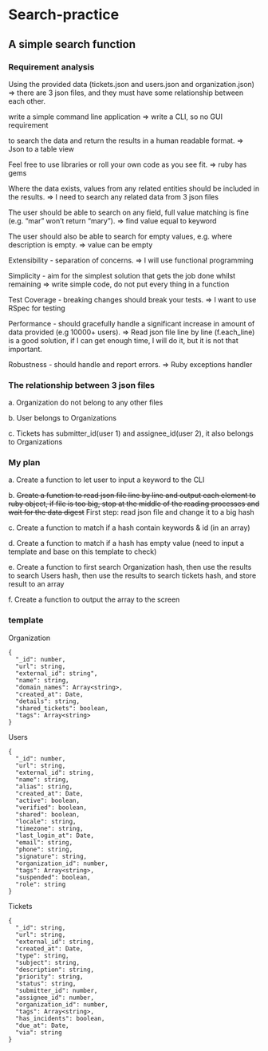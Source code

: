 # Search-practice
## A simple search function

### Requirement analysis

Using the provided data (tickets.json and users.json and organization.json) => there are 3 json files, and they must have some relationship between each other.

write a simple command line application => write a CLI, so no GUI requirement

to search the data and return the results in a human readable format. => Json to a table view

Feel free to use libraries or roll your own code as you see fit. => ruby has gems

Where the data exists, values from any related entities should be included in the results. => I need to search any related data from 3 json files

The user should be able to search on any field, full value matching is fine (e.g. “mar” won’t return “mary”). => find value equal to keyword

The user should also be able to search for empty values, e.g. where description is empty. => value can be empty

Extensibility - separation of concerns. => I will use functional programming

Simplicity - aim for the simplest solution that gets the job done whilst remaining => write simple code, do not put every thing in a function

Test Coverage - breaking changes should break your tests. => I want to use RSpec for testing

Performance - should gracefully handle a significant increase in amount of data provided (e.g 10000+ users). => Read json file line by line (f.each_line) is a good solution, if I can get enough time, I will do it, but it is not that important.

Robustness - should handle and report errors. => Ruby exceptions handler

### The relationship between 3 json files

a. Organization do not belong to any other files

b. User belongs to Organizations

c. Tickets has submitter_id(user 1) and assignee_id(user 2), it also belongs to Organizations

### My plan

a. Create a function to let user to input a keyword to the CLI

b. ~~Create a function to read json file line by line and output each element to ruby object, if file is too big, stop at the middle of the reading processes and wait for the data digest~~ First step: read json file and change it to a big hash

c. Create a function to match if a hash contain keywords & id (in an array)

d. Create a function to match if a hash has empty value (need to input a template and base on this template to check)

e. Create a function to first search Organization hash, then use the results to search Users hash, then use the results to search tickets hash, and store result to an array

f. Create a function to output the array to the screen

### template

Organization
```
{
  "_id": number,
  "url": string,
  "external_id": string",
  "name": string,
  "domain_names": Array<string>,
  "created_at": Date,
  "details": string,
  "shared_tickets": boolean,
  "tags": Array<string>
}
```

Users
```
{
  "_id": number,
  "url": string,
  "external_id": string,
  "name": string,
  "alias": string,
  "created_at": Date,
  "active": boolean,
  "verified": boolean,
  "shared": boolean,
  "locale": string,
  "timezone": string,
  "last_login_at": Date,
  "email": string,
  "phone": string,
  "signature": string,
  "organization_id": number,
  "tags": Array<string>,
  "suspended": boolean,
  "role": string
}
```

Tickets
```
{
  "_id": string,
  "url": string,
  "external_id": string,
  "created_at": Date,
  "type": string,
  "subject": string,
  "description": string,
  "priority": string,
  "status": string,
  "submitter_id": number,
  "assignee_id": number,
  "organization_id": number,
  "tags": Array<string>,
  "has_incidents": boolean,
  "due_at": Date,
  "via": string
}
```
